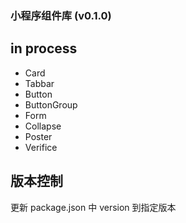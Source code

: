 ### 小程序组件库 (v0.1.0)

## in process

- Card
- Tabbar
- Button
- ButtonGroup
- Form
- Collapse
- Poster
- Verifice

## 版本控制

更新 package.json 中 version 到指定版本
